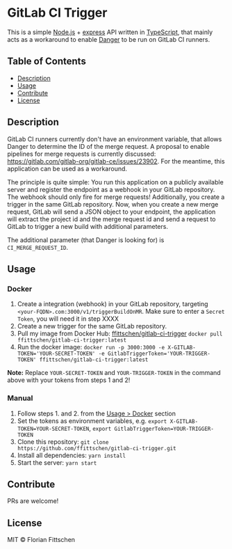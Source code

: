 # GitLab CI Trigger

This is a simple [Node.js] + [express] API written in [TypeScript],
that mainly acts as a workaround to enable [Danger] to be run on
GitLab CI runners.

## Table of Contents

- [Description](#description)
- [Usage](#usage)
- [Contribute](#contribute)
- [License](#license)

## Description

GitLab CI runners currently don't have an environment variable, that allows Danger to determine the ID
of the merge request. A proposal to enable pipelines for merge requests is currently discussed:
https://gitlab.com/gitlab-org/gitlab-ce/issues/23902. For the meantime, this application can be used as a workaround.

The principle is quite simple: You run this application on a publicly available server and register the endpoint
as a webhook in your GitLab repository. The webhook should only fire for merge requests!
Additionally, you create a trigger in the same GitLab repository. Now, when you create a new merge request,
GitLab will send a JSON object to your endpoint, the application will extract the project id and the merge request id
and send a request to GitLab to trigger a new build with additional parameters.

The additional parameter (that Danger is looking for) is `CI_MERGE_REQUEST_ID`.

## Usage

### Docker

1. Create a integration (webhook) in your GitLab repository, targeting `<your-FQDN>.com:3000/v1/triggerBuildOnMR`. Make sure to enter a `Secret Token`, you will need it in step XXXX
2. Create a new trigger for the same GitLab repository.
3. Pull my image from Docker Hub: [ffittschen/gitlab-ci-trigger] `docker pull ffittschen/gitlab-ci-trigger:latest`
4. Run the docker image: `docker run -p 3000:3000 -e X-GITLAB-TOKEN='YOUR-SECRET-TOKEN' -e GitlabTriggerToken='YOUR-TRIGGER-TOKEN' ffittschen/gitlab-ci-trigger:latest`

**Note:** Replace `YOUR-SECRET-TOKEN` and `YOUR-TRIGGER-TOKEN` in the command above with your tokens from steps 1 and 2!

### Manual

1. Follow steps 1. and 2. from the [Usage > Docker](#docker) section
2. Set the tokens as environment variables, e.g. `export X-GITLAB-TOKEN=YOUR-SECRET-TOKEN`, `export GitlabTriggerToken=YOUR-TRIGGER-TOKEN`
3. Clone this repository: `git clone https://github.com/ffittschen/gitlab-ci-trigger.git`
4. Install all dependencies: `yarn install`
5. Start the server: `yarn start`

## Contribute

PRs are welcome!


## License

MIT © Florian Fittschen

[Node.js]: https://github.com/nodejs/node
[express]: https://github.com/expressjs/express
[TypeScript]: https://github.com/Microsoft/TypeScript
[Danger]: https://github.com/danger/danger
[ffittschen/gitlab-ci-trigger]: https://hub.docker.com/r/ffittschen/gitlab-ci-trigger/
